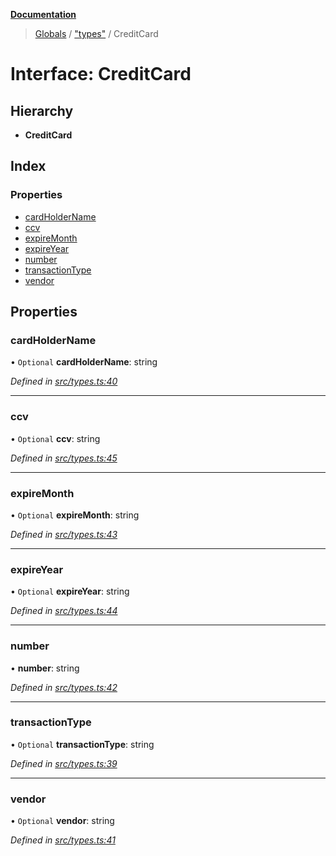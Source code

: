 **[Documentation](../README.md)**

> [Globals](../README.md) / ["types"](../modules/_types_.md) / CreditCard

# Interface: CreditCard

## Hierarchy

- **CreditCard**

## Index

### Properties

- [cardHolderName](_types_.creditcard.md#cardholdername)
- [ccv](_types_.creditcard.md#ccv)
- [expireMonth](_types_.creditcard.md#expiremonth)
- [expireYear](_types_.creditcard.md#expireyear)
- [number](_types_.creditcard.md#number)
- [transactionType](_types_.creditcard.md#transactiontype)
- [vendor](_types_.creditcard.md#vendor)

## Properties

### cardHolderName

• `Optional` **cardHolderName**: string

_Defined in [src/types.ts:40](https://github.com/distributhor/paygate-sdk/blob/a9a0e2d/src/types.ts#L40)_

---

### ccv

• `Optional` **ccv**: string

_Defined in [src/types.ts:45](https://github.com/distributhor/paygate-sdk/blob/a9a0e2d/src/types.ts#L45)_

---

### expireMonth

• `Optional` **expireMonth**: string

_Defined in [src/types.ts:43](https://github.com/distributhor/paygate-sdk/blob/a9a0e2d/src/types.ts#L43)_

---

### expireYear

• `Optional` **expireYear**: string

_Defined in [src/types.ts:44](https://github.com/distributhor/paygate-sdk/blob/a9a0e2d/src/types.ts#L44)_

---

### number

• **number**: string

_Defined in [src/types.ts:42](https://github.com/distributhor/paygate-sdk/blob/a9a0e2d/src/types.ts#L42)_

---

### transactionType

• `Optional` **transactionType**: string

_Defined in [src/types.ts:39](https://github.com/distributhor/paygate-sdk/blob/a9a0e2d/src/types.ts#L39)_

---

### vendor

• `Optional` **vendor**: string

_Defined in [src/types.ts:41](https://github.com/distributhor/paygate-sdk/blob/a9a0e2d/src/types.ts#L41)_

